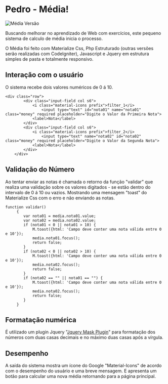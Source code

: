 
# Pedro - Média! #
 
![Média Versão](https://img.shields.io/badge/M%C3%A9dia-v.1-green)
 
Buscando melhorar no aprendizado de Web com exercícios, este pequeno sistema de calculo de média inicia o processo.
 
O Média foi feito com Materialize Css, Php Estruturado (outras versões serão realizadas com CodeIgniter), Javascript e Jquery em estrutura simples de pasta e totalmente responsivo.
 
## Interação com o usuário
 
O sistema recebe dois valores numéricos de 0 á 10.
 
    <div class="row">
			<div class="input-field col s6">
				<i class="material-icons prefix">filter_1</i>
					<input type="text" id="nota01" name="nota01" class="money" required placeholder="Digite o Valor da Primeira Nota">
				<label>Nota</label>
			</div>
			<div class="input-field col s6">
				<i class="material-icons prefix">filter_2</i>
					<input type="text" name="nota02" id="nota02" class="money" required placeholder="Digite o Valor da Segunda Nota">
				<label>Nota</label>
			</div>
		</div>
   
 
## Validação do Número
 
Ao tentar enviar as notas é chamada o retorno da função "validar" que realiza uma validação sobre os valores digitados - se estão dentro do intervalo de 0 á 10 ou vazios. Mostrando uma mensagem "toast" do Materialize Css com o erro e não enviando as notas.
 
    function validar()
    	 {
    	 	var nota01 = media.nota01.value;
    	 	var nota02 = media.nota02.value;
    	 	if (nota01 < 0 || nota01 > 10) {
    	 		M.toast({html: 'Campo deve conter uma nota válida entre 0 e 10'});
    	 		media.nota01.focus();
    	 		return false;
    	 	}
    	 	if (nota02 < 0 || nota02 > 10) {
    	 		M.toast({html: 'Campo deve conter uma nota válida entre 0 e 10'});
    	 		media.nota02.focus();
    	 		return false;
    	 	}
    	 	if (nota02 == "" || nota01 == "") {
    	 		M.toast({html: 'Campo deve conter uma nota válida entre 0 e 10'});
    	 		media.nota02.focus();
    	 		return false;
    	 	}
    	 }

## Formatação numérica
É utilizado um plugin Jquery "[Jquery Mask Plugin](https://igorescobar.github.io/jQuery-Mask-Plugin/docs.html)" para formatação dos números com duas casas decimais e no máximo duas casas após a vírgula.

## Desempenho
A saída do sistema mostra um ícone do Google "Material-Icons" de acordo com o desempenho do usuário e uma breve mensagem. E apresenta um botão para calcular uma nova média retornando para a página principal.

